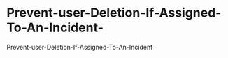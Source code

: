 # Prevent-user-Deletion-If-Assigned-To-An-Incident-
Prevent-user-Deletion-If-Assigned-To-An-Incident
